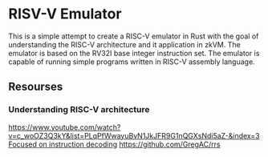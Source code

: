 # RISV-V Emulator
This is a simple attempt to create a RISC-V emulator in Rust with the goal of understanding the RISC-V architecture and it application in zkVM. 
The emulator is based on the RV32I base integer instruction set. The emulator is capable of running simple programs written in RISC-V assembly language.




## Resourses
### Understanding RISC-V architecture
https://www.youtube.com/watch?v=c_woOZ3Q3kY&list=PLqPfWwayuBvN1JkJFR9G1nQGXsNdi5aZ-&index=3
[Focused on instruction decoding](https://www.youtube.com/watch?v=l0AUp6MwiR0)
https://github.com/GregAC/rrs